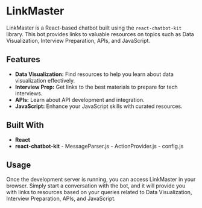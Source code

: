# LinkMaster

LinkMaster is a React-based chatbot built using the `react-chatbot-kit` library. This bot provides links to valuable resources on topics such as Data Visualization, Interview Preparation, APIs, and JavaScript.

## Features

- **Data Visualization:** Find resources to help you learn about data visualization effectively.
- **Interview Prep:** Get links to the best materials to prepare for tech interviews.
- **APIs:** Learn about API development and integration.
- **JavaScript:** Enhance your JavaScript skills with curated resources.


## Built With
- **React**
- **react-chatbot-kit**
      - MessageParser.js
      - ActionProvider.js
      - config.js

## Usage
Once the development server is running, you can access LinkMaster in your browser. Simply start a conversation with the bot, and it will provide you with links to resources based on your queries related to Data Visualization, Interview Preparation, APIs, and JavaScript.
